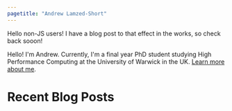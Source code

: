 ```yaml
---
pagetitle: "Andrew Lamzed-Short"
---
```

<noscript>
    Hello non-JS users! I have a blog post to that effect in the works, so check back sooon!
</noscript>

Hello! I'm Andrew. Currently, I'm a final year PhD student studying High Performance Computing at the University of Warwick in the UK. [Learn more about me](/about-me).

# Recent Blog Posts
